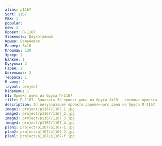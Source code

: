 ```yaml
---
alias: p1167
Sort: 1167
FBX: 1
popular: 
new: 1
Проект: П-1167
Этажность: Двухэтажный
Крыша: Вальмовая
Размер: 8х10
Площадь: 120
Эркер: 2
Балкон: 1
Кукушка: 2
Гараж: 2
Котельная: 2
Терраса: 1
В чашу: 2
layout: project
hidemenu: 1
h1: Проект дома из бруса П-1167
title: П-1167. Заказать 3d проект дома из бруса 8х10 - готовые проекты
description: 3d визуализация проекта деревянного дома из бруса П-1167. Площадь 120 м2, размер 8х10. Вы можете внести любые изменения в проект.
image1: project/p1167/1167_1.jpg
image2: project/p1167/1167_2.jpg
image3: project/p1167/1167_3.jpg
image4: project/p1167/1167_4.jpg
plan1: project/p1167/p1167-1.jpg
plan2: project/p1167/p1167-2.jpg
planl: project/p1167/p1167-f.jpg
---
```


